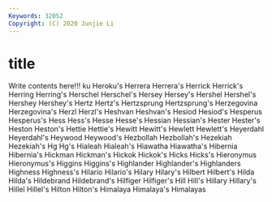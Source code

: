 ```yaml
---
Keywords: 32052
Copyright: (C) 2020 Junjie Li
---
```


# title

Write contents here!!!
ku
Heroku's 
Herrera 
Herrera's 
Herrick 
Herrick's 
Herring 
Herring's 
Herschel 
Herschel's 
Hersey
Hersey's 
Hershel 
Hershel's 
Hershey 
Hershey's 
Hertz 
Hertz's 
Hertzsprung 
Hertzsprung's 
Herzegovina
Herzegovina's 
Herzl 
Herzl's 
Heshvan 
Heshvan's 
Hesiod 
Hesiod's 
Hesperus 
Hesperus's 
Hess
Hess's 
Hesse 
Hesse's 
Hessian 
Hessian's 
Hester 
Hester's 
Heston 
Heston's 
Hettie
Hettie's 
Hewitt 
Hewitt's 
Hewlett 
Hewlett's 
Heyerdahl 
Heyerdahl's 
Heywood 
Heywood's 
Hezbollah
Hezbollah's 
Hezekiah 
Hezekiah's 
Hg 
Hg's 
Hialeah 
Hialeah's 
Hiawatha 
Hiawatha's 
Hibernia
Hibernia's 
Hickman 
Hickman's 
Hickok 
Hickok's 
Hicks 
Hicks's 
Hieronymus 
Hieronymus's 
Higgins
Higgins's 
Highlander 
Highlander's 
Highlanders 
Highness 
Highness's 
Hilario 
Hilario's 
Hilary 
Hilary's
Hilbert 
Hilbert's 
Hilda 
Hilda's 
Hildebrand 
Hildebrand's 
Hilfiger 
Hilfiger's 
Hill 
Hill's
Hillary 
Hillary's 
Hillel 
Hillel's 
Hilton 
Hilton's 
Himalaya 
Himalaya's 
Himalayas 
